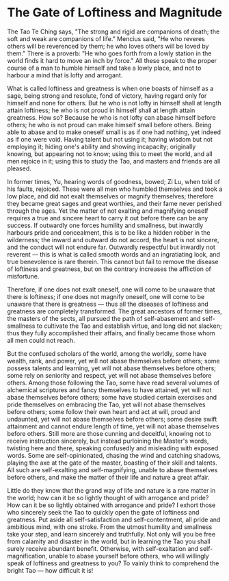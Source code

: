 # The Gate of Loftiness and Magnitude

The Tao Te Ching says, "The strong and rigid are companions of death; the soft and weak are companions of life." Mencius said, "He who reveres others will be reverenced by them; he who loves others will be loved by them." There is a proverb: "He who goes forth from a lowly station in the world finds it hard to move an inch by force." All these speak to the proper course of a man to humble himself and take a lowly place, and not to harbour a mind that is lofty and arrogant.

What is called loftiness and greatness is when one boasts of himself as a sage, being strong and resolute, fond of victory, having regard only for himself and none for others. But he who is not lofty in himself shall at length attain loftiness; he who is not proud in himself shall at length attain greatness. How so? Because he who is not lofty can abase himself before others; he who is not proud can make himself small before others. Being able to abase and to make oneself small is as if one had nothing, yet indeed as if one were void. Having talent but not using it; having wisdom but not employing it; hiding one's ability and showing incapacity; originally knowing, but appearing not to know; using this to meet the world, and all men rejoice in it; using this to study the Tao, and masters and friends are all pleased.

In former times, Yu, hearing words of goodness, bowed; Zi Lu, when told of his faults, rejoiced. These were all men who humbled themselves and took a low place, and did not exalt themselves or magnify themselves; therefore they became great sages and great worthies, and their fame never perished through the ages. Yet the matter of not exalting and magnifying oneself requires a true and sincere heart to carry it out before there can be any success. If outwardly one forces humility and smallness, but inwardly harbours pride and concealment, this is to be like a hidden robber in the wilderness; the inward and outward do not accord, the heart is not sincere, and the conduct will not endure far. Outwardly respectful but inwardly not reverent — this is what is called smooth words and an ingratiating look, and true benevolence is rare therein. This cannot but fail to remove the disease of loftiness and greatness, but on the contrary increases the affliction of misfortune.

Therefore, if one does not exalt oneself, one will come to be unaware that there is loftiness; if one does not magnify oneself, one will come to be unaware that there is greatness — thus all the diseases of loftiness and greatness are completely transformed. The great ancestors of former times, the masters of the sects, all pursued the path of self-abasement and self-smallness to cultivate the Tao and establish virtue, and long did not slacken; thus they fully accomplished their affairs, and finally became those whom all men could not reach.

But the confused scholars of the world, among the worldly, some have wealth, rank, and power, yet will not abase themselves before others; some possess talents and learning, yet will not abase themselves before others; some rely on seniority and respect, yet will not abase themselves before others. Among those following the Tao, some have read several volumes of alchemical scriptures and fancy themselves to have attained, yet will not abase themselves before others; some have studied certain exercises and pride themselves on embracing the Tao, yet will not abase themselves before others; some follow their own heart and act at will, proud and undaunted, yet will not abase themselves before others; some desire swift attainment and cannot endure length of time, yet will not abase themselves before others. Still more are those cunning and deceitful, knowing not to receive instruction sincerely, but instead purloining the Master's words, twisting here and there, speaking confusedly and misleading with exposed words. Some are self-opinionated, chasing the wind and catching shadows, playing the axe at the gate of the master, boasting of their skill and talents. All such are self-exalting and self-magnifying, unable to abase themselves before others, and make the matter of their life and nature a great affair.

Little do they know that the grand way of life and nature is a rare matter in the world; how can it be so lightly thought of with arrogance and pride? How can it be so lightly obtained with arrogance and pride? I exhort those who sincerely seek the Tao to quickly open the gate of loftiness and greatness. Put aside all self-satisfaction and self-contentment, all pride and ambitious mind, with one stroke. From the utmost humility and smallness take your step, and learn sincerely and truthfully. Not only will you be free from calamity and disaster in the world, but in learning the Tao you shall surely receive abundant benefit. Otherwise, with self-exaltation and self-magnification, unable to abase yourself before others, who will willingly speak of loftiness and greatness to you? To vainly think to comprehend the bright Tao — how difficult it is!
